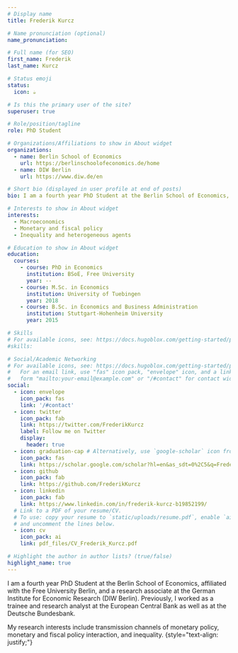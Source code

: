 ```yaml
---
# Display name
title: Frederik Kurcz

# Name pronunciation (optional)
name_pronunciation: 

# Full name (for SEO)
first_name: Frederik  
last_name: Kurcz

# Status emoji
status:
  icon: ☕️

# Is this the primary user of the site?
superuser: true

# Role/position/tagline
role: PhD Student

# Organizations/Affiliations to show in About widget
organizations:
  - name: Berlin School of Economics
    url: https://berlinschoolofeconomics.de/home
  - name: DIW Berlin
    url: https://www.diw.de/en

# Short bio (displayed in user profile at end of posts)
bio: I am a fourth year PhD Student at the Berlin School of Economics, affiliated with the Free University Berlin, and a research associate at the German Institute for Economic Research (DIW Berlin).

# Interests to show in About widget
interests:
  - Macroeconomics
  - Monetary and fiscal policy
  - Inequality and heterogeneous agents

# Education to show in About widget
education:
  courses:
    - course: PhD in Economics
      institution: BSoE, Free University
      year: --
    - course: M.Sc. in Economics
      institution: University of Tuebingen
      year: 2018
    - course: B.Sc. in Economics and Business Administration
      institution: Stuttgart-Hohenheim University
      year: 2015

# Skills
# For available icons, see: https://docs.hugoblox.com/getting-started/page-builder/#icons
#skills:

# Social/Academic Networking
# For available icons, see: https://docs.hugoblox.com/getting-started/page-builder/#icons
#   For an email link, use "fas" icon pack, "envelope" icon, and a link in the
#   form "mailto:your-email@example.com" or "/#contact" for contact widget.
social:
  - icon: envelope
    icon_pack: fas
    link: '/#contact'
  - icon: twitter
    icon_pack: fab
    link: https://twitter.com/FrederikKurcz
    label: Follow me on Twitter
    display:
      header: true
  - icon: graduation-cap # Alternatively, use `google-scholar` icon from `ai` icon pack
    icon_pack: fas
    link: https://scholar.google.com/scholar?hl=en&as_sdt=0%2C5&q=Frederik+Kurcz&btnG=
  - icon: github
    icon_pack: fab
    link: https://github.com/FrederikKurcz
  - icon: linkedin
    icon_pack: fab
    link: https://www.linkedin.com/in/frederik-kurcz-b19852199/
  # Link to a PDF of your resume/CV.
  # To use: copy your resume to `static/uploads/resume.pdf`, enable `ai` icons in `params.yaml`,
  # and uncomment the lines below.
  - icon: cv
    icon_pack: ai
    link: pdf_files/CV_Frederik_Kurcz.pdf

# Highlight the author in author lists? (true/false)
highlight_name: true
---
```


I am a fourth year PhD Student at the Berlin School of Economics, affiliated with the Free University Berlin, and a research associate at the German Institute for Economic Research (DIW Berlin).
Previously, I worked as a trainee and research analyst at the European Central Bank as well as at the Deutsche Bundesbank.

My research interests include transmission channels of monetary policy, monetary and fiscal policy interaction, and inequality.
{style="text-align: justify;"}
